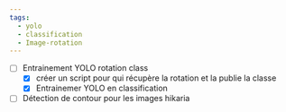 ```yaml
---
tags:
  - yolo
  - classification
  - Image-rotation
---
```

- [ ] Entrainement YOLO rotation class
	- [x] créer un script pour qui récupère la rotation et la publie la classe
	- [x] Entrainemer YOLO en classification
- [ ] Détection de contour pour les images hikaria